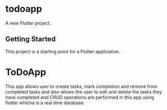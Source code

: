 # todoapp

A new Flutter project.

## Getting Started

This project is a starting point for a Flutter application.

# ToDoApp

This app allows user to create tasks, mark completion and remove from completed tasks and also allows the user to edit and delete the tasks they have completed and CRUD operations are performed in this app using flutter whicha is a real time database.
